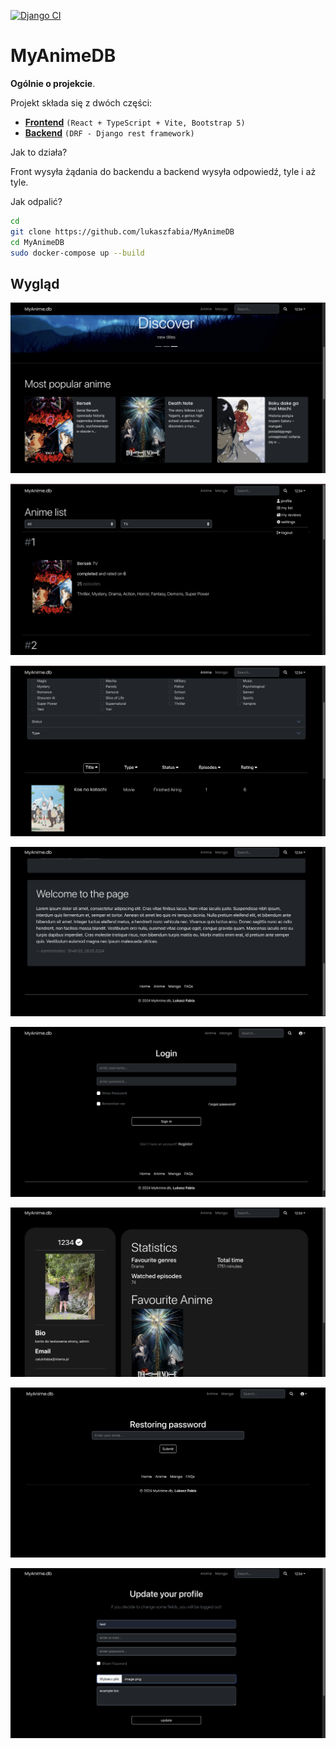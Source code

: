 [![Django CI](https://github.com/lukaszfabia/MyAnimeDB/actions/workflows/django.yml/badge.svg)](https://github.com/lukaszfabia/MyAnimeDB/actions/workflows/django.yml)

# MyAnimeDB

**Ogólnie o projekcie**.

Projekt składa się z dwóch części:

- [**Frontend**](./frontend/) `(React + TypeScript + Vite, Bootstrap 5)`
- [**Backend**](./backend/) `(DRF - Django rest framework)`

Jak to działa?

Front wysyła żądania do backendu a backend wysyła odpowiedź, tyle i aż tyle.

Jak odpalić?

```bash
cd
git clone https://github.com/lukaszfabia/MyAnimeDB
cd MyAnimeDB
sudo docker-compose up --build
```

## Wygląd

![home page](appearance/home_page.png)

![anime lista](appearance/anime_list.png)

![anime search](appearance/anime_search.png)

![home page posts](appearance/home_page_posts.png)

![login form](appearance/login.png)

![profile](appearance/profile.png)

![restore password](appearance/restore_password.png)

![settings view](appearance/settings.png)
